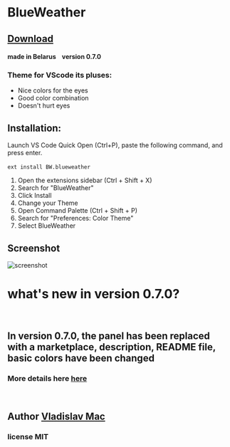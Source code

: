 # BlueWeather

## [Download](https://marketplace.visualstudio.com/items?itemName=BW.blueweather&ssr=false#overview)

#### made in Belarus    version 0.7.0

### Theme for VScode its pluses:<br> 

* Nice colors for the eyes 
* Good color combination
* Doesn't hurt eyes 

## Installation:
Launch VS Code Quick Open (Ctrl+P), paste the following command, and press enter. 
<br>
<br>
` ext install BW.blueweather `
1. Open the extensions sidebar (Ctrl + Shift + X)
2. Search for "BlueWeather"
3. Click Install
4. Change your Theme
5. Open Command Palette  (Ctrl + Shift + P) 
6. Search for "Preferences: Color Theme"
7. Select BlueWeather


## Screenshot <br>

![screenshot](https://i.ibb.co/1Zk78Rp/screen-React-JS.png)

# what's new in version 0.7.0?
<br>

## In version 0.7.0, the panel has been replaced with a marketplace, description, README file, basic colors have been changed 

### More details here [here](https://github.com/VladislavMac/BlackWeather/blob/main/CHANGELOG.md 'CHANGELOG')

<br>

## Author [Vladislav Mac](https://github.com/VladislavMac 'Author')

### license MIT
